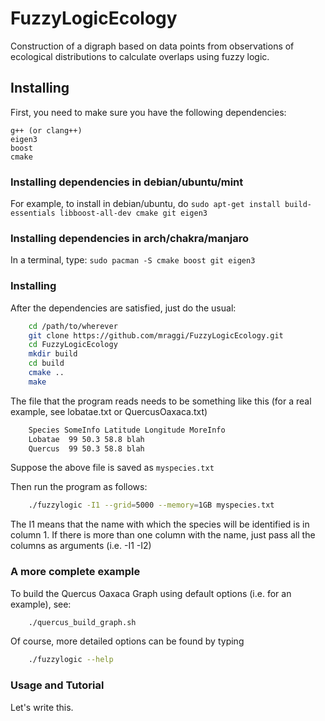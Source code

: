 # FuzzyLogicEcology
Construction of a digraph based on data points from observations of ecological distributions to calculate overlaps using fuzzy logic.

## Installing

First, you need to make sure you have the following dependencies:
```
g++ (or clang++)
eigen3
boost
cmake
```

### Installing dependencies in debian/ubuntu/mint
For example, to install in debian/ubuntu, do `sudo apt-get install build-essentials libboost-all-dev cmake git eigen3`

### Installing dependencies in arch/chakra/manjaro
In a terminal, type:
`sudo pacman -S cmake boost git eigen3`

### Installing
After the dependencies are satisfied, just do the usual:
```bash
	cd /path/to/wherever
	git clone https://github.com/mraggi/FuzzyLogicEcology.git
	cd FuzzyLogicEcology
	mkdir build
	cd build
	cmake ..
	make
```

The file that the program reads needs to be something like this (for a real example, see lobatae.txt or QuercusOaxaca.txt)
```txt
	Species SomeInfo Latitude Longitude MoreInfo
	Lobatae  99	50.3 58.8 blah
	Quercus  99	50.3 58.8 blah
```
Suppose the above file is saved as `myspecies.txt`


Then run the program as follows:
```bash
	./fuzzylogic -I1 --grid=5000 --memory=1GB myspecies.txt
```
The I1 means that the name with which the species will be identified is in column 1. If there is more than one column with the name, just pass all the columns as arguments (i.e. -I1 -I2)


### A more complete example

To build the Quercus Oaxaca Graph using default options (i.e. for an example), see:
```bash
	./quercus_build_graph.sh
```

Of course, more detailed options can be found by typing
```bash
	./fuzzylogic --help
```



### Usage and Tutorial

Let's write this.
